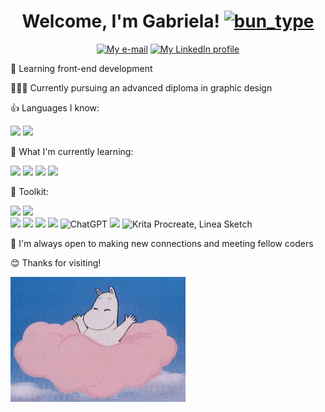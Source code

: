 <h1 align="center">Welcome, I'm Gabriela!  <a href="https://emoji.gg/emoji/8158-bun-type"><img src="https://cdn3.emoji.gg/emojis/8158-bun-type.gif" width="54px" height="54px" alt="bun_type"></a></h1>

<p align="center">
<a href="mailto:palomog5@gmail.com">
    <img
      src="https://custom-icon-badges.demolab.com/badge/e%E2%80%93mail-0078D4.svg?logo=maildotru&logoColor=white&style=for-the-badge"
      alt="My e-mail"/></a>
      
<a href="https://www.linkedin.com/in/gabrielapalomo/">
    <img
      src="https://custom-icon-badges.demolab.com/badge/LinkedIn-288AB8.svg?logo=linkedin&logoColor=white&style=for-the-badge"
      alt="My LinkedIn profile"/></a>
      
    
🌱 Learning front-end development

👩🏻‍🎓 Currently pursuing an advanced diploma in graphic design
     
👍 Languages I know:   

![](https://img.shields.io/badge/HTML5-E34F26.svg?style=for-the-badge&logo=HTML5&logoColor=white)
![](https://img.shields.io/badge/CSS3-1572B6?style=for-the-badge&logo=css3&logoColor=white)

🔎 What I'm currently learning:

![](https://img.shields.io/badge/Figma-F24E1E.svg?style=for-the-badge&logo=Figma&logoColor=white)
![](https://img.shields.io/badge/Adobe%20XD-FF61F6.svg?style=for-the-badge&logo=Adobe-XD&logoColor=white)
![](https://img.shields.io/badge/React-61DAFB.svg?style=for-the-badge&logo=React&logoColor=black)
![](https://img.shields.io/badge/JavaScript-F7DF1E.svg?style=for-the-badge&logo=JavaScript&logoColor=black)
     
          
🔧 Toolkit:
          
![](https://img.shields.io/badge/GIT-E44C30?style=for-the-badge&logo=git&logoColor=white) 
![](https://img.shields.io/badge/sublime_text-%23575757.svg?&style=for-the-badge&logo=sublime-text&logoColor=important)          
![](https://img.shields.io/badge/VSCode-0078D4?style=for-the-badge&logo=visual%20studio%20code&logoColor=white)
![](https://img.shields.io/badge/Codesandbox-000000?style=for-the-badge&logo=CodeSandbox&logoColor=white)
![](https://img.shields.io/badge/Webflow-146EF5.svg?style=for-the-badge&logo=Webflow&logoColor=white)
![](https://img.shields.io/badge/Notion-000000.svg?style=for-the-badge&logo=Notion&logoColor=white)
![ChatGPT](https://img.shields.io/badge/chatGPT-74aa9c?style=for-the-badge&logo=openai&logoColor=white)
![](https://img.shields.io/badge/Canva-00C4CC.svg?style=for-the-badge&logo=Canva&logoColor=white)
![Krita](https://img.shields.io/badge/Krita-203759?style=for-the-badge&logo=krita&logoColor=EEF37B)
Procreate, 
Linea Sketch


🌷 I'm always open to making new connections and meeting fellow coders 

😊 Thanks for visiting! 

<img align="center" height="200px" width="280px" alt="GIF" src="/wavehello.gif" alt="wavehello" />

<!--
**gabrielapal/gabrielapal** is a ✨ _special_ ✨ repository because its `README.md` (this file) appears on your GitHub profile.

Here are some ideas to get you started:

- 🔭 I’m currently working on ...
- 🌱 I’m currently learning ...
- 👯 I’m looking to collaborate on ...
- 🤔 I’m looking for help with ...
- 💬 Ask me about ...
- 📫 How to reach me: ...
- 😄 Pronouns: ...
- ⚡ Fun fact: ...
-->
